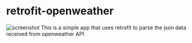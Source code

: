 # retrofit-openweather
![screenshot](https://github.com/rohitsthaa/retrofit-openweather/blob/master/retrofit.png)
This is a simple app that uses retrofit to parse the json data received from openweather API 
